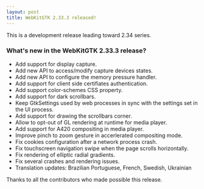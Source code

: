 ```yaml
---
layout: post
title: WebKitGTK 2.33.3 released!
---
```


This is a development release leading toward 2.34 series.

### What's new in the WebKitGTK 2.33.3 release?

 - Add support for display capture.
 - Add new API to access/modify capture devices states.
 - Add new API to configure the memory pressure handler.
 - Add support for client side certifiates authentication.
 - Add support color-schemes CSS property.
 - Add support for dark scrollbars.
 - Keep GtkSettings used by web processes in sync with the settings set in the UI process.
 - Add support for drawing the scrollbars corner.
 - Allow to opt-out of GL rendering at runtime for media player.
 - Add support for A420 compositing in media player.
 - Improve pinch to zoom gesture in accerlerated compositing mode.
 - Fix cookies configuration after a network process crash.
 - Fix touchscreen navigation swipe when the page scrolls horizontally.
 - Fix rendering of elliptic radial gradients.
 - Fix several crashes and rendering issues.
 - Translation updates: Brazilian Portuguese, French, Swedish, Ukrainian

Thanks to all the contributors who made possible this release.

